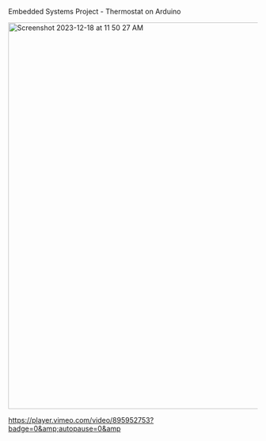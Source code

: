 Embedded Systems Project - Thermostat on Arduino


<img width="781" alt="Screenshot 2023-12-18 at 11 50 27 AM" src="https://github.com/mjsipes/ee109Project/assets/112009393/f635e6a8-693e-4a29-98db-73f3ddf6dc0f">

https://player.vimeo.com/video/895952753?badge=0&amp;autopause=0&amp
